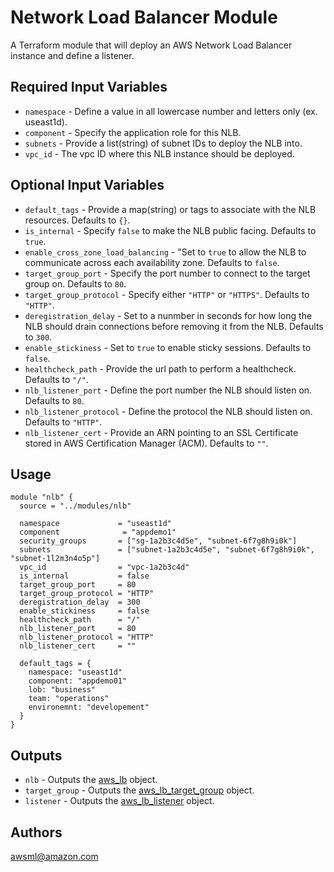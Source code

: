 Network Load Balancer Module
===========

A Terraform module that will deploy an AWS Network Load Balancer instance and define a listener.

Required Input Variables
----------------------

- `namespace` - Define a value in all lowercase number and letters only (ex. useast1d).
- `component` - Specify the application role for this NLB.
- `subnets` - Provide a list(string) of subnet IDs to deploy the NLB into.
- `vpc_id` - The vpc ID where this NLB instance should be deployed.

Optional Input Variables
----------------------

- `default_tags` - Provide a map(string) or tags to associate with the NLB resources. Defaults to `{}`.
- `is_internal` - Specify `false` to make the NLB public facing. Defaults to `true`.
- `enable_cross_zone_load_balancing` - "Set to `true` to allow the NLB to communicate across each availability zone. Defaults to `false`.
- `target_group_port` - Specify the port number to connect to the target group on. Defaults to `80`.
- `target_group_protocol` - Specify either `"HTTP"` or `"HTTPS"`. Defaults to `"HTTP"`.
- `deregistration_delay` - Set to a nunmber in seconds for how long the NLB should drain connections before removing it from the NLB. Defaults to `300`.
- `enable_stickiness` - Set to `true` to enable sticky sessions. Defaults to `false`.
- `healthcheck_path` - Provide the url path to perform a healthcheck. Defaults to `"/"`.
- `nlb_listener_port` - Define the port number the NLB should listen on. Defaults to `80`.
- `nlb_listener_protocol` - Define the protocol the NLB should listen on. Defaults to `"HTTP"`.
- `nlb_listener_cert` - Provide an ARN pointing to an SSL Certificate stored in AWS Certification Manager (ACM). Defaults to `""`.

Usage
-----

```hcl
module "nlb" {
  source = "../modules/nlb"

  namespace             = "useast1d"
  component              = "appdemo1"
  security_groups       = ["sg-1a2b3c4d5e", "subnet-6f7g8h9i0k"]
  subnets               = ["subnet-1a2b3c4d5e", "subnet-6f7g8h9i0k", "subnet-1l2m3n4o5p"]
  vpc_id                = "vpc-1a2b3c4d"
  is_internal           = false
  target_group_port     = 80
  target_group_protocol = "HTTP"
  deregistration_delay  = 300
  enable_stickiness     = false
  healthcheck_path      = "/"
  nlb_listener_port     = 80
  nlb_listener_protocol = "HTTP"
  nlb_listener_cert     = ""

  default_tags = {
    namespace: "useast1d"
    component: "appdemo01"
    lob: "business"
    team: "operations"
    environemnt: "developement"
  }
}
```

Outputs
----------------------

- `nlb` - Outputs the [aws_lb](https://registry.terraform.io/providers/hashicorp/aws/latest/docs/resources/lb) object.
- `target_group` - Outputs the [aws_lb_target_group](https://registry.terraform.io/providers/hashicorp/aws/latest/docs/resources/lb_target_group) object.
- `listener` - Outputs the [aws_lb_listener](https://registry.terraform.io/providers/hashicorp/aws/latest/docs/resources/lb_listener) object.

Authors
----------------------

awsml@amazon.com
